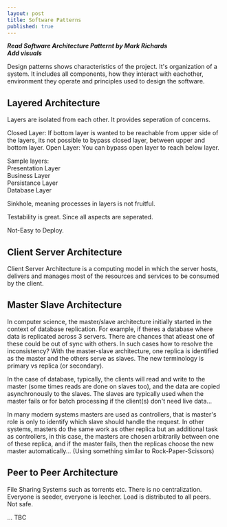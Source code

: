 ```yaml
---
layout: post
title: Software Patterns
published: true
---
```


___Read Software Architecture Patternt by Mark Richards___  
___Add visuals___

Design patterns shows characteristics of the project. It's organization of a system. It includes all components, how they interact with eachother, environment they operate and principles used to design the software.

## Layered Architecture

Layers are isolated from each other. It provides seperation of concerns.

Closed Layer: If bottom layer is wanted to be reachable from upper side of the layers, its not possible to bypass closed layer, between upper and bottom layer.
Open Layer: You can bypass open layer to reach below layer.  

Sample layers:  
Presentation Layer  
Business Layer  
Persistance Layer  
Database Layer  

Sinkhole, meaning processes in layers is not fruitful.  

Testability is great. Since all aspects are seperated.

Not-Easy to Deploy.  

## Client Server Architecture  

Client Server Architecture is a computing model in which the server hosts, delivers and manages most of the resources and services to be consumed by the client.

## Master Slave Architecture  

In computer science, the master/slave architecture initially started in the context of database replication.
For example, if theres a database where data is replicated across 3 servers. There are chances that atleast one of these could be out of sync with others. In such cases how to resolve the inconsistency? With the master-slave architecture, one replica is identified as the master and the others serve as slaves. The new terminology is primary vs replica (or secondary).

In the case of database, typically, the clients will read and write to the master (some times reads are done on slaves too), and the data are copied asynchronously to the slaves.
The slaves are typically used when the master fails or for batch processing if the client(s) don't need live data...

In many modern systems masters are used as controllers, that is master's role is only to identify which slave should handle the request.
In other systems, masters do the same work as other replica but an additional task as controllers, in this case, the masters are chosen arbitrarily between one of these replica, and if the master fails, then the replicas choose the new master automatically... (Using something similar to Rock-Paper-Scissors)

## Peer to Peer Architecture

File Sharing Systems such as torrents etc. There is no centralization. Everyone is seeder, everyone is leecher. Load is distributed to all peers.  
Not safe.  

... TBC
